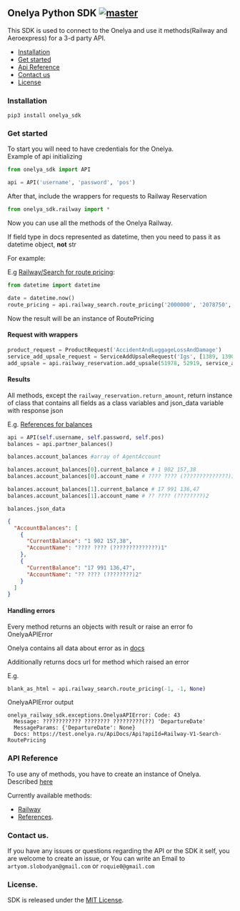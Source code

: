 Onelya Python SDK [![master](https://circleci.com/gh/tmconsulting/onelya-python-sdk/tree/master.svg?style=shield)](https://circleci.com/gh/tmconsulting/onelya-python-sdk/tree/master)
---------------

This SDK is used to connect to the Onelya and use it methods(Railway and Aeroexpress) for a 3-d party API.

* [Installation](#installation)
* [Get started](#get-started)
* [Api Reference](#api-reference)
* [Contact us](#contact-us)
* [License](#license)


### Installation
```
pip3 install onelya_sdk
```

### Get started

To start you will need to have credentials for the Onelya. <br>
Example of api initializing

```python
from onelya_sdk import API

api = API('username', 'password', 'pos')

```

After that, include the wrappers for requests to Railway Reservation

```python
from onelya_sdk.railway import *
```

Now you can use all the methods of the Onelya Railway.

If field type in docs represented as datetime, then you need to pass it as datetime object, **not** str

For example:

E.g [Railway/Search for route pricing](https://test.onelya.ru/ApiDocs/Api?apiId=Railway-V1-Search-RoutePricing):

```python
from datetime import datetime

date = datetime.now()
route_pricing = api.railway_search.route_pricing('2000000', '2078750', date)
```

Now the result will be an instance of RoutePricing

#### Request with wrappers
```python
product_request = ProductRequest('AccidentAndLuggageLossAndDamage')
service_add_upsale_request = ServiceAddUpsaleRequest('Igs', [1389, 1390], product_request)
add_upsale = api.railway_reservation.add_upsale(51978, 52919, service_add_upsale_request)
```

#### Results
All methods, except the `railway_reservation.return_amount`, return instance of class that contains all fields as a class variables and json_data variable with response json

E.g. [References for balances](https://test.onelya.ru/ApiDocs/Api?apiId=Partner-V1-Info-Balances)

```python
api = API(self.username, self.password, self.pos)
balances = api.partner_balances()

balances.account_balances #array of AgentAccount

balances.account_balances[0].current_balance # 1 902 157,38
balances.account_balances[0].account_name # ???? ???? (??????????????)1

balances.account_balances[1].current_balance # 17 991 136,47
balances.account_balances[1].account_name # ?? ???? (????????)2
```
`balances.json_data`
```json
{
  "AccountBalances": [
    {
      "CurrentBalance": "1 902 157,38",
      "AccountName": "???? ???? (??????????????)1"
    },
    {
      "CurrentBalance": "17 991 136,47",
      "AccountName": "?? ???? (????????)2"
    }
  ]
}
```



#### Handling errors

Every method returns an objects with result or raise an error fo OnelyaAPIError

Onelya contains all data about error as in [docs](https://test.onelya.ru/ApiDocs/ErrorCodes)

Additionally returns docs url for method which raised an error

E.g.
```python
blank_as_html = api.railway_search.route_pricing(-1, -1, None)
```
OnelyaAPIError output
```
onelya_railway_sdk.exceptions.OnelyaAPIError: Code: 43
  Message: ???????????? ???????? ?????????(??) 'DepartureDate'
  MessageParams: {'DepartureDate': None}
  Docs: https://test.onelya.ru/ApiDocs/Api?apiId=Railway-V1-Search-RoutePricing

```

### API Reference

To use any of methods, you have to create an instance of Onelya.
Described [here](#get-started)

Currently available methods:

* [Railway](https://test.onelya.ru/ApiDocs/Railway)
* [References](https://test.onelya.ru/ApiDocs/References).

### Contact us.

If you have any issues or questions regarding the API or the SDK it self, you are welcome to create an issue, or
You can write an Email to `artyom.slobodyan@gmail.com` or `roquie0@gmail.com`

### License.

SDK is released under the [MIT License](./LICENSE).
